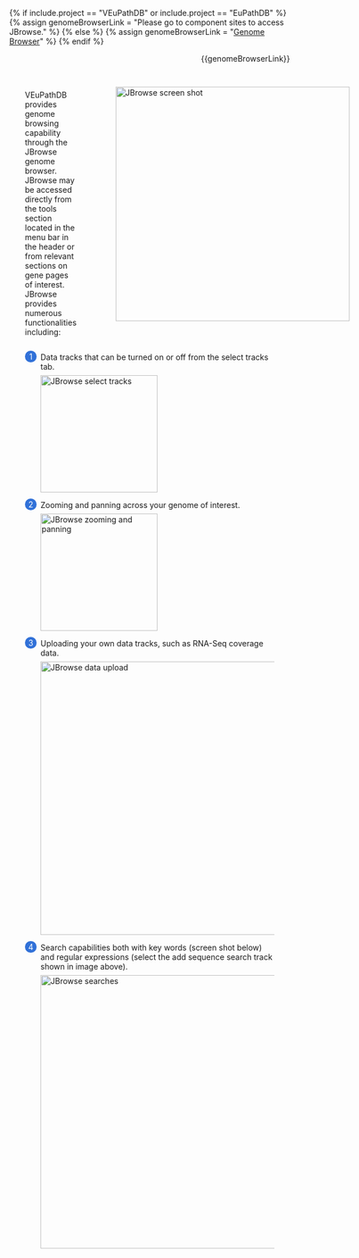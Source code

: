 <style>
  .search-strategies-feature {
    margin: auto;
  }
  .search-strategies-feature--panels {
    display: flex;
    flex-wrap: wrap;
    align-items: flex-start;
    counter-reset: panel;
  }
  .search-strategies-feature--panels > * {
    overflow: hidden;
    margin: 0 2em;
  }
  .search-strategies-feature--panels > * > div {
    margin-top: 1em;
    margin-left: 2em;
    position: relative;
  }
  .search-strategies-feature--panels > * img {
    margin-left: 2em;
  }
  .search-strategies-feature--panels > * > div:before {
    counter-increment: panel;
    content: counter(panel);
    background: #3171d8;
    border-radius: 1em;
    height: 1.5em;
    width: 1.5em;
    display: inline-flex;
    justify-content: center;
    align-items: center;
    margin-right: .5em;
    color: white;
    position: absolute;
    left: -2em;
    top: -0.25em;
  }
  #topright {
    text-align: right;
  }
  #topright a {
    text-decoration: none;
    font-family: Roboto;
    color: #413737;
}
.container {
  display: flex;
}
#col-1 {
  flex: 1; margin-left: 2em;
}
#col-2 {
  flex: 3; margin-left: 2em;
}
</style>

{% if include.project == "VEuPathDB" or include.project == "EuPathDB" %}
  {% assign genomeBrowserLink  = "Please go to component sites to access JBrowse." %}
{% else %}
  {% assign genomeBrowserLink  = "<a href='/a/app/jbrowse?data=/a/service/jbrowse/tracks/default&tracks=gene'>Genome Browser</a>" %}
{% endif %}


<div id="topright">
  {{genomeBrowserLink}}
</div>
<div class="search-strategies-feature">
  <section class="container">
    <div id="col-1">
      <p><br><br>VEuPathDB provides genome browsing capability through the
      JBrowse genome browser. JBrowse may be accessed directly from the tools section located in the menu bar in the header or from relevant sections on gene pages of interest.&nbsp; JBrowse provides numerous functionalities
      including:
      </p>
    </div>
    <div id="col-2">
      <img style="width: 30em; margin-top: 3em; margin-left: 3em;" src="{{ "/assets/images/resources_tools/jbrowse_view1.png" | absolute_url }}" alt="JBrowse screen shot"/>
    </div>
  </section>
  <div class="search-strategies-feature--panels">
    <div>
      <div>Data tracks that can be turned on or off from the select tracks tab.</div>
      <img style="width: 15em; margin-top: .5em; margin-left: 2em;" src="{{ "/assets/images/resources_tools/select_tracks.png" | absolute_url }}" alt="JBrowse select tracks"/>
    </div>
    <div>
      <div>Zooming and panning across your genome of interest.</div>
      <img style="width: 15em; margin-top: .5em; margin-left: 2em;" src="{{ "/assets/images/resources_tools/zooming.png" | absolute_url }}" alt="JBrowse zooming and panning"/>
    </div>
    <div>
      <div>Uploading your own data tracks, such as RNA-Seq coverage data.</div>
      <img style="width: 35em; margin-top: .5em; margin-left: 2em;" src="{{ "/assets/images/resources_tools/upload.png" | absolute_url }}" alt="JBrowse data upload"/>
    </div>
    <div>
      <div>Search capabilities both with key words (screen shot below) and regular expressions (select the add sequence search track shown in image above).</div>
      <img style="width: 35em; margin-top: .5em; margin-left: 2em;" src="{{ "/assets/images/resources_tools/jbrowse_search.png" | absolute_url }}" alt="JBrowse searches"/>
    </div>
  </div>
</div>


